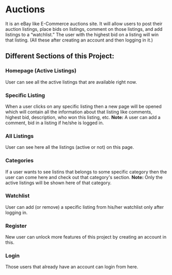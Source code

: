 # Auctions
It is an eBay like E-Commerce auctions site. It will allow users to post their auction listings, 
place bids on listings, comment on those listings, and add listings to a “watchlist.” 
The user with the highest bid on a listing will win that listing. 
(All these after creating an account and then logging in it.)

## Different Sections of this Project:

### Homepage (Active Listings)
User can see all the active listings that are available right now.


### Specific Listing
When a user clicks on any specific listing then a new page will be opened which
will contain all the information about that listing like comments, highest bid,
description, who won this listing, etc.
**Note:** A user can add a comment, bid in a listing if he/she is logged in.


### All Listings
User can see here all the listings (active or not) on this page.


### Categories
If a user wants to see listins that belongs to some specific category then the user can 
come here and check out that category's section.
**Note:** Only the active listings will be shown here of that category.


### Watchlist
User can add (or remove) a specific listing from his/her watchlist only after
logging in.


### Register
New user can unlock more features of this project by creating an account in this.


### Login 
Those users that already have an account can login from here.

